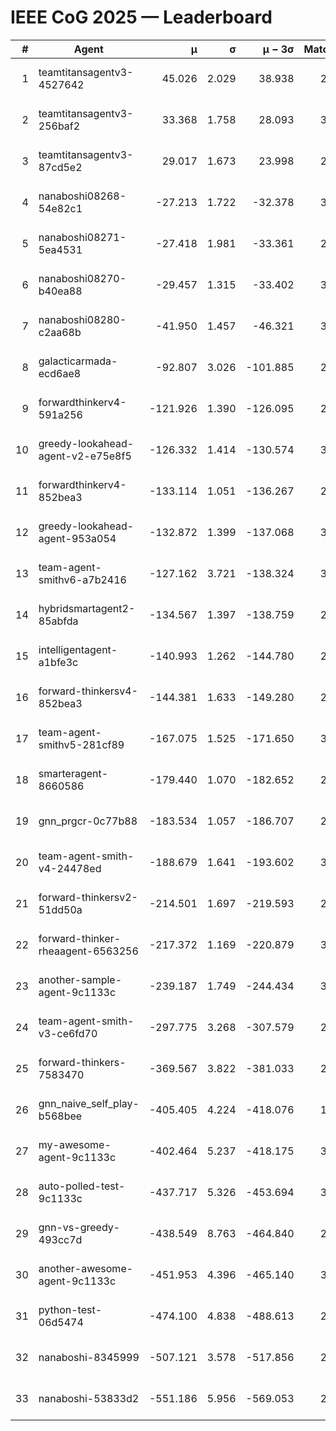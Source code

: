 # IEEE CoG 2025 — Leaderboard

| # | Agent | μ | σ | μ − 3σ | Matches | Updated |
|---:|---|---:|---:|---:|---:|---|
| 1 | teamtitansagentv3-4527642 | 45.026 | 2.029 | 38.938 | 2516 | 2025-09-01 16:42 |
| 2 | teamtitansagentv3-256baf2 | 33.368 | 1.758 | 28.093 | 3134 | 2025-09-01 16:42 |
| 3 | teamtitansagentv3-87cd5e2 | 29.017 | 1.673 | 23.998 | 2938 | 2025-09-01 16:42 |
| 4 | nanaboshi08268-54e82c1 | -27.213 | 1.722 | -32.378 | 3060 | 2025-09-01 16:42 |
| 5 | nanaboshi08271-5ea4531 | -27.418 | 1.981 | -33.361 | 2800 | 2025-09-01 16:42 |
| 6 | nanaboshi08270-b40ea88 | -29.457 | 1.315 | -33.402 | 3220 | 2025-09-01 16:42 |
| 7 | nanaboshi08280-c2aa68b | -41.950 | 1.457 | -46.321 | 3180 | 2025-09-01 16:42 |
| 8 | galacticarmada-ecd6ae8 | -92.807 | 3.026 | -101.885 | 2940 | 2025-09-01 16:42 |
| 9 | forwardthinkerv4-591a256 | -121.926 | 1.390 | -126.095 | 2358 | 2025-09-01 16:42 |
| 10 | greedy-lookahead-agent-v2-e75e8f5 | -126.332 | 1.414 | -130.574 | 3368 | 2025-09-01 16:42 |
| 11 | forwardthinkerv4-852bea3 | -133.114 | 1.051 | -136.267 | 2551 | 2025-09-01 16:42 |
| 12 | greedy-lookahead-agent-953a054 | -132.872 | 1.399 | -137.068 | 3288 | 2025-09-01 16:42 |
| 13 | team-agent-smithv6-a7b2416 | -127.162 | 3.721 | -138.324 | 3280 | 2025-09-01 16:42 |
| 14 | hybridsmartagent2-85abfda | -134.567 | 1.397 | -138.759 | 2378 | 2025-09-01 16:42 |
| 15 | intelligentagent-a1bfe3c | -140.993 | 1.262 | -144.780 | 2691 | 2025-09-01 16:42 |
| 16 | forward-thinkersv4-852bea3 | -144.381 | 1.633 | -149.280 | 2223 | 2025-09-01 16:42 |
| 17 | team-agent-smithv5-281cf89 | -167.075 | 1.525 | -171.650 | 3060 | 2025-09-01 16:42 |
| 18 | smarteragent-8660586 | -179.440 | 1.070 | -182.652 | 2439 | 2025-09-01 16:42 |
| 19 | gnn_prgcr-0c77b88 | -183.534 | 1.057 | -186.707 | 2460 | 2025-09-01 16:42 |
| 20 | team-agent-smith-v4-24478ed | -188.679 | 1.641 | -193.602 | 3120 | 2025-09-01 16:42 |
| 21 | forward-thinkersv2-51dd50a | -214.501 | 1.697 | -219.593 | 2514 | 2025-09-01 16:42 |
| 22 | forward-thinker-rheaagent-6563256 | -217.372 | 1.169 | -220.879 | 3214 | 2025-09-01 16:42 |
| 23 | another-sample-agent-9c1133c | -239.187 | 1.749 | -244.434 | 3220 | 2025-09-01 16:42 |
| 24 | team-agent-smith-v3-ce6fd70 | -297.775 | 3.268 | -307.579 | 2760 | 2025-09-01 16:42 |
| 25 | forward-thinkers-7583470 | -369.567 | 3.822 | -381.033 | 2860 | 2025-09-01 16:42 |
| 26 | gnn_naive_self_play-b568bee | -405.405 | 4.224 | -418.076 | 1880 | 2025-09-01 16:42 |
| 27 | my-awesome-agent-9c1133c | -402.464 | 5.237 | -418.175 | 3120 | 2025-09-01 16:42 |
| 28 | auto-polled-test-9c1133c | -437.717 | 5.326 | -453.694 | 3280 | 2025-09-01 16:42 |
| 29 | gnn-vs-greedy-493cc7d | -438.549 | 8.763 | -464.840 | 2600 | 2025-09-01 16:42 |
| 30 | another-awesome-agent-9c1133c | -451.953 | 4.396 | -465.140 | 3140 | 2025-09-01 16:42 |
| 31 | python-test-06d5474 | -474.100 | 4.838 | -488.613 | 2400 | 2025-09-01 16:42 |
| 32 | nanaboshi-8345999 | -507.121 | 3.578 | -517.856 | 2680 | 2025-09-01 16:42 |
| 33 | nanaboshi-53833d2 | -551.186 | 5.956 | -569.053 | 2900 | 2025-09-01 16:42 |
